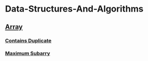 <h1>Data-Structures-And-Algorithms</h1>

<h2><a href='https://github.com/snehalgadge/Data-Structures-And-Algorithms/tree/main/Array'</a>Array</h2> 
<h3><a href='https://github.com/snehalgadge/Data-Structures-And-Algorithms/blob/main/Array/01_Contains_Duplicate.cpp'</a>Contains Duplicate</h3>
<h3><a href='https://github.com/snehalgadge/Data-Structures-And-Algorithms/blob/main/Array/02_Max%20Subarray.cpp'</a>Maximum Subarry </h3>

